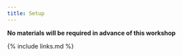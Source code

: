 ```yaml
---
title: Setup
---
```



**No materials will be required in advance of this workshop**


{% include links.md %}
